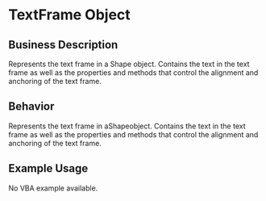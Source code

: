 # TextFrame Object

## Business Description
Represents the text frame in a Shape object. Contains the text in the text frame as well as the properties and methods that control the alignment and anchoring of the text frame.

## Behavior
Represents the text frame in aShapeobject. Contains the text in the text frame as well as the properties and methods that control the alignment and anchoring of the text frame.

## Example Usage
No VBA example available.